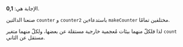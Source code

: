 الإجابة هي: **0,1**.

صنعنا الدالتين `‎counter‎` و `‎counter2‎` باستدعاءين `‎makeCounter‎` مختلفين تمامًا.

لذا فلكلّ منهما بيئات مُعجمية خارجية مستقلة عن بعضها، ولكلّ منهما متغير `‎count‎` مستقل عن الثاني.

